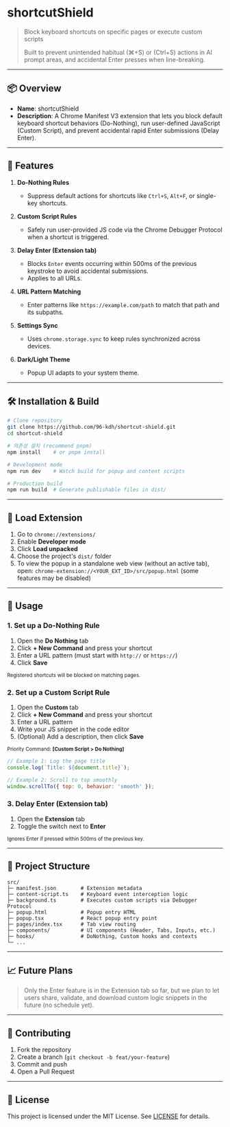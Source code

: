 # shortcutShield

> Block keyboard shortcuts on specific pages or execute custom scripts
>
> Built to prevent unintended habitual (⌘+S) or (Ctrl+S) actions in AI prompt areas, and accidental Enter presses when line-breaking.

---

## 📦 Overview

* **Name**: shortcutShield
* **Description**: A Chrome Manifest V3 extension that lets you block default keyboard shortcut behaviors (Do-Nothing), run user-defined JavaScript (Custom Script), and prevent accidental rapid Enter submissions (Delay Enter).

---

## 🚀 Features

1. **Do-Nothing Rules**

    * Suppress default actions for shortcuts like `Ctrl+S`, `Alt+F`, or single-key shortcuts.

2. **Custom Script Rules**

    * Safely run user-provided JS code via the Chrome Debugger Protocol when a shortcut is triggered.

3. **Delay Enter (Extension tab)**

    * Blocks `Enter` events occurring within 500ms of the previous keystroke to avoid accidental submissions.
    * Applies to all URLs.

4. **URL Pattern Matching**

    * Enter patterns like `https://example.com/path` to match that path and its subpaths.

5. **Settings Sync**

    * Uses `chrome.storage.sync` to keep rules synchronized across devices.

6. **Dark/Light Theme**

    * Popup UI adapts to your system theme.

---

## 🛠️ Installation & Build

```bash
# Clone repository
git clone https://github.com/96-kdh/shortcut-shield.git
cd shortcut-shield

# 의존성 설치 (recommend pnpm)
npm install    # or pnpm install

# Development mode
npm run dev    # Watch build for popup and content scripts

# Production build
npm run build  # Generate publishable files in dist/
```

---

## 🔧 Load Extension

1. Go to `chrome://extensions/`
2. Enable **Developer mode**
3. Click **Load unpacked**
4. Choose the project's `dist/` folder
5. To view the popup in a standalone web view (without an active tab), open:
   `chrome-extension://<YOUR_EXT_ID>/src/popup.html` (some features may be disabled)

---

## 🎯 Usage

### 1. Set up a Do-Nothing Rule

1. Open the **Do Nothing** tab
2. Click **+ New Command** and press your shortcut
3. Enter a URL pattern (must start with `http://` or `https://`)
4. Click **Save**

<small>Registered shortcuts will be blocked on matching pages.</small>

### 2. Set up a Custom Script Rule

1. Open the **Custom** tab
2. Click **+ New Command** and press your shortcut
3. Enter a URL pattern
4. Write your JS snippet in the code editor
5. (Optional) Add a description, then click **Save**

<small>Priority Command: **[Custom Script > Do Nothing]**</small>

```js
// Example 1: Log the page title
console.log(`Title: ${document.title}`);

// Example 2: Scroll to top smoothly
window.scrollTo({ top: 0, behavior: 'smooth' });
```

### 3. Delay Enter (Extension tab)

1. Open the **Extension** tab
2. Toggle the switch next to **Enter**

<small>Ignores Enter if pressed within 500ms of the previous key.</small>

---

## 🧩 Project Structure

```
src/
├─ manifest.json        # Extension metadata
├─ content-script.ts    # Keyboard event interception logic
├─ background.ts        # Executes custom scripts via Debugger Protocol
├─ popup.html           # Popup entry HTML
├─ popup.tsx            # React popup entry point
├─ pages/index.tsx      # Tab view routing
├─ components/          # UI components (Header, Tabs, Inputs, etc.)
├─ hooks/               # DoNothing, Custom hooks and contexts
└─ ...
```

---

## 📈 Future Plans

> Only the Enter feature is in the Extension tab so far, but we plan to let users share, validate, and download custom logic snippets in the future (no schedule yet).

---

## 🤝 Contributing

1. Fork the repository
2. Create a branch (`git checkout -b feat/your-feature`)
3. Commit and push
4. Open a Pull Request

---

## 📜 License

This project is licensed under the MIT License. See [LICENSE](LICENSE) for details.
